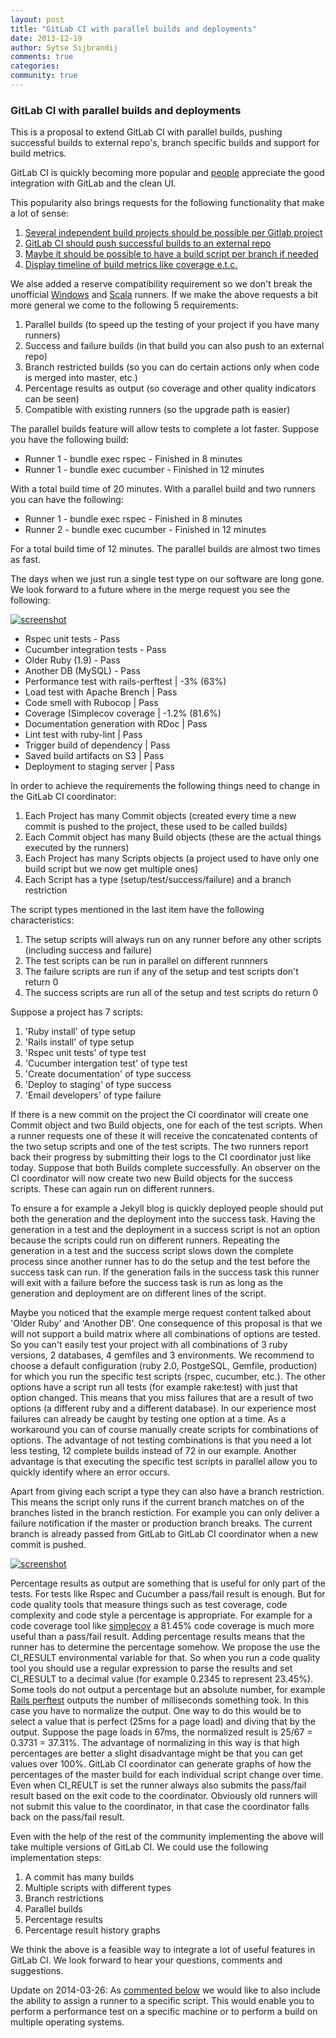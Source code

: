 ```yaml
---
layout: post
title: "GitLab CI with parallel builds and deployments"
date: 2013-12-19
author: Sytse Sijbrandij
comments: true
categories:
community: true
---
```


### GitLab CI with parallel builds and deployments

This is a proposal to extend GitLab CI with parallel builds, pushing successful builds to external repo's, branch specific builds and support for build metrics.

<!--more-->

GitLab CI is quickly becoming more popular and [people](https://twitter.com/r1chardj0n3s/status/412749435316080640) appreciate the good integration with GitLab and the clean UI.

This popularity also brings requests for the following functionality that make a lot of sense:

1. [Several independent build projects should be possible per Gitlab project](http://feedback.gitlab.com/forums/176466-general/suggestions/4366643-several-independent-build-projects-should-be-possi)
1. [GitLab CI should push successful builds to an external repo](http://feedback.gitlab.com/forums/176466-general/suggestions/3873803-gitlab-ci-should-push-successful-builds-to-an-exte)
1. [Maybe it should be possible to have a build script per branch if needed](http://feedback.gitlab.com/forums/176466-general/suggestions/4319173-maybe-it-should-be-possible-to-have-a-build-script)
1. [Display timeline of build metrics like coverage e.t.c.](http://feedback.gitlab.com/forums/176466-general/suggestions/3974513-display-timeline-of-build-metrics-like-coverage-e-)

We alse added a reserve compatibility requirement so we don't break the unofficial [Windows](https://github.com/virtualmarc/gitlab-ci-runner-win) and [Scala](https://github.com/nafg/gitlab-ci-runner-scala) runners. If we make the above requests a bit more general we come to the following 5 requirements:

1. Parallel builds (to speed up the testing of your project if you have many runners)
1. Success and failure builds (in that build you can also push to an external repo) 
1. Branch restricted builds (so you can do certain actions only when code is merged into master, etc.)
1. Percentage results as output (so coverage and other quality indicators can be seen)
1. Compatible with existing runners (so the upgrade path is easier)

The parallel builds feature will allow tests to complete a lot faster. Suppose you have the following build:

- Runner 1 - bundle exec rspec - Finished in 8 minutes
- Runner 1 - bundle exec cucumber - Finished in 12 minutes

With a total build time of 20 minutes. With a parallel build and two runners you can have the following:

- Runner 1 - bundle exec rspec - Finished in 8 minutes
- Runner 2 - bundle exec cucumber - Finished in 12 minutes

For a total build time of 12 minutes. The parallel builds are almost two times as fast.

The days when we just run a single test type on our software are long gone. We look forward to a future where in the merge request you see the following:

[![screenshot](/images/future_ci/mr_status.png)](/images/future_ci/mr_status.png)

- Rspec unit tests - Pass
- Cucumber integration tests - Pass
- Older Ruby (1.9) - Pass
- Another DB (MySQL) - Pass
- Performance test with rails-perftest | -3% (63%)
- Load test with Apache Brench | Pass
- Code smell with Rubocop | Pass
- Coverage (Simplecov coverage | -1.2% (81.6%)
- Documentation generation with RDoc | Pass
- Lint test with ruby-lint | Pass
- Trigger build of dependency | Pass
- Saved build artifacts on S3 | Pass
- Deployment to staging server | Pass

In order to achieve the requirements the following things need to change in the GitLab CI coordinator:

1. Each Project has many Commit objects (created every time a new commit is pushed to the project, these used to be called builds)
1. Each Commit object has many Build objects (these are the actual things executed by the runners)
1. Each Project has many Scripts objects (a project used to have only one build script but we now get multiple ones)
1. Each Script has a type (setup/test/success/failure) and a branch restriction

The script types mentioned in the last item have the following characteristics:

1. The setup scripts will always run on any runner before any other scripts (including success and failure)
1. The test scripts can be run in parallel on different runnners
1. The failure scripts are run if any of the setup and test scripts don't return 0
1. The success scripts are run all of the setup and test scripts do return 0

Suppose a project has 7 scripts:

1. 'Ruby install' of type setup
1. 'Rails install' of type setup
1. 'Rspec unit tests' of type test
1. 'Cucumber intergation test' of type test
1. 'Create documentation' of type success
1. 'Deploy to staging' of type success
1. 'Email developers' of type failure

If there is a new commit on the project the CI coordinator will create one Commit object and two Build objects, one for each of the test scripts. When a runner requests one of these it will receive the concatenated contents of the two setup scripts and one of the test scripts. The two runners report back their progress by submitting their logs to the CI coordinator just like today. Suppose that both Builds complete successfully. An observer on the CI coordinator will now create two new Build objects for the success scripts. These can again run on different runners.

To ensure a for example a Jekyll blog is quickly deployed people should put both the generation and the deployment into the success task. Having the generation in a test and the deployment in a success script is not an option because the scripts could run on different runners. Repeating the generation in a test and the success script slows down the complete process since another runner has to do the setup and the test before the success task can run. If the generation fails in the success task this runner will exit with a failure before the success task is run as long as the generation and deployment are on different lines of the script.

Maybe you noticed that the example merge request content talked about 'Older Ruby' and 'Another DB'. One consequence of this proposal is that we will not support a build matrix where all combinations of options are tested. So you can't easily test your project with all combinations of 3 ruby versions, 2 databases, 4 gemfiles and 3 environments. We recommend to choose a default configuration (ruby 2.0, PostgeSQL, Gemfile, production) for which you run the specific test scripts (rspec, cucumber, etc.). The other options have a script run all tests (for example rake:test) with just that option changed. This means that you miss failures that are a result of two options (a different ruby and a different database). In our experience most failures can already be caught by testing one option at a time. As a workaround you can of course manually create scripts for combinations of options. The advantage of not testing combinations is that you need a lot less testing, 12 complete builds instead of 72 in our example. Another advantage is that executing the specific test scripts in parallel allow you to quickly identify where an error occurs.

Apart from giving each script a type they can also have a branch restriction. This means the script only runs if the current branch matches on of the branches listed in the branch restiction. For example you can only deliver a failure notification if the master or production branch breaks. The current branch is already passed from GitLab to GitLab CI coordinator when a new commit is pushed.

[![screenshot](/images/future_ci/script.png)](/images/future_ci/script.png)

Percentage results as output are something that is useful for only part of the tests. For tests like Rspec and Cucumber a pass/fail result is enough. But for code quality tools that measure things such as test coverage, code complexity and code style a percentage is appropriate. For example for a code coverage tool like [simplecov](https://github.com/colszowka/simplecov) a 81.45% code coverage is much more useful than a pass/fail result. Adding percentage results means that the runner has to determine the percentage somehow. We propose the use the CI_RESULT environmental variable for that. So when you run a code quality tool you should use a regular expression to parse the results and set CI_RESULT to a decimal value (for example 0.2345 to represent 23.45%). Some tools do not output a percentage but an absolute number, for example [Rails perftest](https://github.com/rails/rails-perftest) outputs the number of milliseconds something took. In this case you have to normalize the output. One way to do this would be to select a value that is perfect (25ms for a page load) and diving that by the output. Suppose the page loads in 67ms, the normalized result is 25/67 = 0.3731 = 37.31%. The advantage of normalizing in this way is that high percentages are better a slight disadvantage might be that you can get values over 100%. GitLab CI coordinator can generate graphs of how the percentages of the master build for each individual script change over time. Even when CI_REULT is set the runner always also submits the pass/fail result based on the exit code to the coordinator. Obviously old runners will not submit this value to the coordinator, in that case the coordinator falls back on the pass/fail result.

Even with the help of the rest of the community implementing the above will take multiple versions of GitLab CI. We could use the following implementation steps:

1. A commit has many builds
1. Multiple scripts with different types
1. Branch restrictions
1. Parallel builds
1. Percentage results
1. Percentage result history graphs

We think the above is a feasible way to integrate a lot of useful features in GitLab CI. We look forward to hear your questions, comments and suggestions.

Update on 2014-03-26: As [commented below](https://www.gitlab.com/2013/12/19/gitlab-ci-with-parallel-builds-and-deployments/#comment-1228617249) we would like to also include the ability to assign a runner to a specific script. This would enable you to perform a performance test on a specific machine or to perform a build on multiple operating systems.
